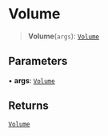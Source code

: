 # Volume

> **Volume**(`args`): [`Volume`](reference/interfaces/Volume.md)

## Parameters

• **args**: [`Volume`](reference/interfaces/Volume.md)

## Returns

[`Volume`](reference/interfaces/Volume.md)
